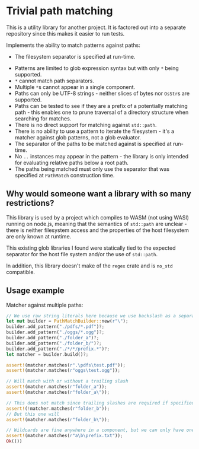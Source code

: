 # Trivial path matching

This is a utility library for another project. It is factored out into a separate
repository since this makes it easier to run tests.

Implements the ability to match patterns against paths:
* The filesystem separator is specified at run-time.
- Patterns are limited to glob expression syntax but with only `*` being
  supported.
- `*` cannot match path separators.
- Multiple `*`s cannot appear in a single component.
- Paths can only be UTF-8 strings - neither slices of bytes nor `OsStr`s are
  supported. 
- Paths can be tested to see if they are a prefix of a potentially matching
  path - this enables one to prune traversal of a directory structure when
  searching for matches.
- There is no direct support for matching against `std::path`.
- There is no ability to use a pattern to iterate the filesystem - it's a
  matcher against glob patterns, not a glob evaluator.
- The separator of the paths to be matched against is specified at run-time.
- No `..` instances may appear in the pattern - the library is only intended
  for evaluating relative paths below a root path.
- The paths being matched must only use the separator that was specified at
  `PathMatch` construction time.

## Why would someone want a library with so many restrictions? 

This library is used by a project which compiles to WASM (not using WASI)
running on node.js, meaning that the semantics of `std::path` are unclear -
there is neither filesystem access and the properties of the host filesystem
are only known at runtime. 

This existing glob libraries I found were statically tied to the expected
separator for the host file system and/or the use of `std::path`.

In addition, this library doesn't make of the `regex` crate and is `no_std`
compatible.

## Usage example

Matcher against multiple paths:
```rust
// We use raw string literals here because we use backslash as a separator
let mut builder = PathMatchBuilder::new(r"\");
builder.add_pattern("./pdfs/*.pdf")?;
builder.add_pattern("./oggs/*.ogg")?;
builder.add_pattern("./folder_a")?;
builder.add_pattern("./folder_b/")?;
builder.add_pattern("./*/*/prefix.*")?;
let matcher = builder.build()?;

assert!(matcher.matches(r".\pdfs\test.pdf"));
assert!(matcher.matches(r"oggs\test.ogg"));

// Will match with or without a trailing slash
assert!(matcher.matches(r"folder_a"));
assert!(matcher.matches(r"folder_a\"));

// This does not match since trailing slashes are required if specified
assert!(!matcher.matches(r"folder_b"));
// But this one will
assert!(matcher.matches(r"folder_b\"));

// Wildcards are fine anywhere in a component, but we can only have one e.g. no *.*
assert!(matcher.matches(r"a\b\prefix.txt"));
Ok(())
```
